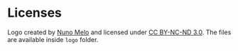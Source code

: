 # Licenses

Logo created by [Nuno Melo](www.behance.net/nunomelo) and licensed under [CC BY-NC-ND 3.0](http://creativecommons.org/licenses/by-nc-nd/3.0/legalcode). The files are available inside `logo` folder.

